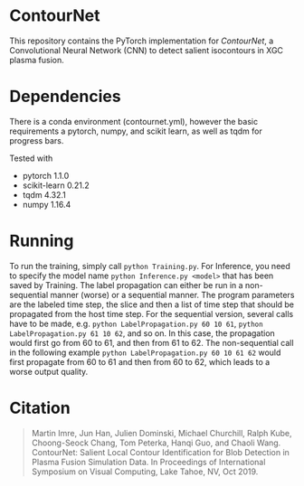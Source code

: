 # ContourNet

This repository contains the PyTorch implementation for _ContourNet_, a Convolutional Neural Network (CNN) to detect salient isocontours in XGC plasma fusion.

# Dependencies

There is a conda environment (contournet.yml), however the basic requirements a pytorch, numpy, and scikit learn, as well as tqdm for progress bars.

Tested with   
- pytorch 1.1.0
- scikit-learn 0.21.2
- tqdm 4.32.1
- numpy 1.16.4

# Running

To run the training, simply call ``python Training.py``. 
For Inference, you need to specify the model name ``python Inference.py <model>`` that has been saved by Training.
The label propagation can either be run in a non-sequential manner (worse) or a sequential manner. 
The program parameters are the labeled time step, the slice and then a list of time step that should be propagated from the host time step.
For the sequential version, several calls have to be made, e.g. ``python LabelPropagation.py 60 10 61``, ``python LabelPropagation.py 61 10 62``, and so on. 
In this case, the propagation would first go from 60 to 61, and then from 61 to 62.
The non-sequential call in the following example ``python LabelPropagation.py 60 10 61 62`` would first propagate from 60 to 61 and then from 60 to 62, which leads to a worse output quality. 

# Citation

> Martin Imre, Jun Han, Julien Dominski, Michael Churchill, Ralph Kube, Choong-Seock Chang, Tom Peterka, Hanqi Guo, and Chaoli Wang. 
ContourNet: Salient Local Contour Identification for Blob Detection in Plasma Fusion Simulation Data. 
In Proceedings of International Symposium on Visual Computing, Lake Tahoe, NV, Oct 2019.
